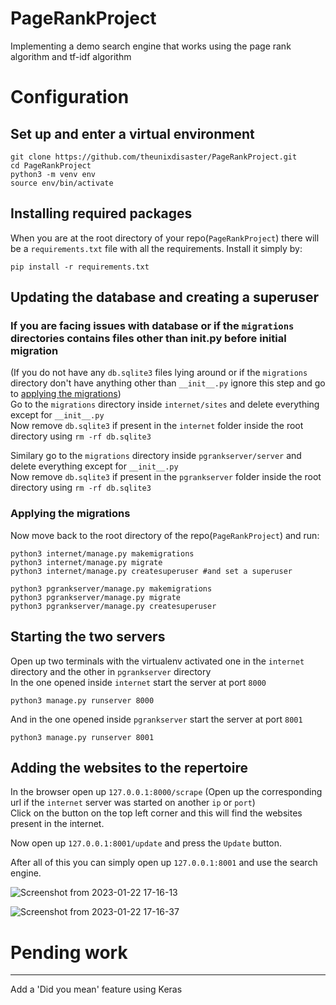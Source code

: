 # PageRankProject
Implementing a demo search engine that works using the page rank algorithm and tf-idf algorithm

# Configuration
## Set up and enter a virtual environment
```
git clone https://github.com/theunixdisaster/PageRankProject.git
cd PageRankProject
python3 -m venv env
source env/bin/activate
```
## Installing required packages
When you are at the root directory of your repo(`PageRankProject`) there will be a `requirements.txt` file with all the requirements.
Install it simply by:
```
pip install -r requirements.txt
```

## Updating the database and creating a superuser

### If you are facing issues with database or if the `migrations` directories contains files other than __init__.py before initial migration
(If you do not have any `db.sqlite3` files lying around or if the `migrations` directory don't have anything other than `__init__.py`
ignore this step and go to [applying the migrations](https://github.com/theunixdisaster/PageRankProject/edit/main/README#applying-the-migrations))  
Go to the `migrations` directory inside `internet/sites` and delete everything except for `__init__.py`  
Now remove `db.sqlite3` if present in the `internet` folder inside the root directory using `rm -rf db.sqlite3`  
  
Similary go to the `migrations` directory inside `pgrankserver/server` and delete everything except for `__init__.py`  
Now remove `db.sqlite3` if present in the `pgrankserver` folder inside the root directory using `rm -rf db.sqlite3`  
  
### Applying the migrations
Now move back to the root directory of the repo(`PageRankProject`) and run:
```
python3 internet/manage.py makemigrations
python3 internet/manage.py migrate
python3 internet/manage.py createsuperuser #and set a superuser

python3 pgrankserver/manage.py makemigrations
python3 pgrankserver/manage.py migrate
python3 pgrankserver/manage.py createsuperuser
```

## Starting the two servers
Open up two terminals with the virtualenv activated one in the `internet` directory and the other in `pgrankserver` directory  
In the one opened inside `internet` start the server at port `8000`
```
python3 manage.py runserver 8000
```
And in the one opened inside `pgrankserver` start the server at port `8001`
```
python3 manage.py runserver 8001
```

## Adding the websites to the repertoire
In the browser open up `127.0.0.1:8000/scrape` (Open up the corresponding url if the `internet` server was started on another `ip` or `port`)  
Click on the button on the top left corner and this will find the websites present in the internet.  
  
Now open up `127.0.0.1:8001/update` and press the `Update` button.  
  
After all of this you can simply open up `127.0.0.1:8001` and use the search engine.  
  
  
![Screenshot from 2023-01-22 17-16-13](https://user-images.githubusercontent.com/49746983/213914143-53319d8f-7c86-4b79-a0e3-294581ea3148.png)

![Screenshot from 2023-01-22 17-16-37](https://user-images.githubusercontent.com/49746983/213914187-9c67bf12-7e0b-4dfe-b3ef-f3266db0be7f.png)


# Pending work
__________________

Add a 'Did you mean' feature using Keras
